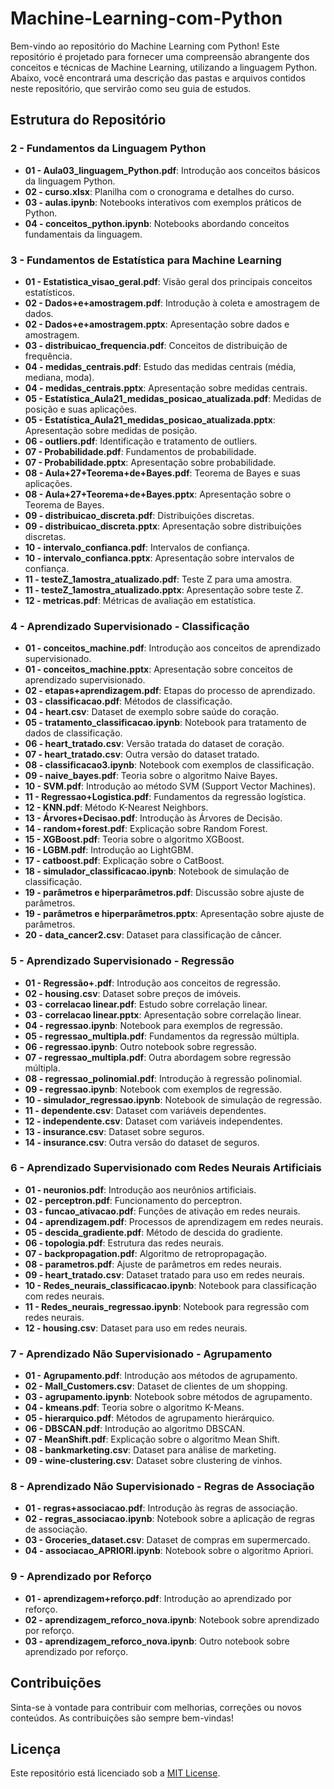 # Machine-Learning-com-Python

Bem-vindo ao repositório do Machine Learning com Python! Este repositório é projetado para fornecer uma compreensão abrangente dos conceitos e técnicas de Machine Learning, utilizando a linguagem Python. Abaixo, você encontrará uma descrição das pastas e arquivos contidos neste repositório, que servirão como seu guia de estudos.

## Estrutura do Repositório

### 2 - Fundamentos da Linguagem Python
- **01 - Aula03_linguagem_Python.pdf**: Introdução aos conceitos básicos da linguagem Python.
- **02 - curso.xlsx**: Planilha com o cronograma e detalhes do curso.
- **03 - aulas.ipynb**: Notebooks interativos com exemplos práticos de Python.
- **04 - conceitos_python.ipynb**: Notebooks abordando conceitos fundamentais da linguagem.

### 3 - Fundamentos de Estatística para Machine Learning
- **01 - Estatistica_visao_geral.pdf**: Visão geral dos principais conceitos estatísticos.
- **02 - Dados+e+amostragem.pdf**: Introdução à coleta e amostragem de dados.
- **02 - Dados+e+amostragem.pptx**: Apresentação sobre dados e amostragem.
- **03 - distribuicao_frequencia.pdf**: Conceitos de distribuição de frequência.
- **04 - medidas_centrais.pdf**: Estudo das medidas centrais (média, mediana, moda).
- **04 - medidas_centrais.pptx**: Apresentação sobre medidas centrais.
- **05 - Estatística_Aula21_medidas_posicao_atualizada.pdf**: Medidas de posição e suas aplicações.
- **05 - Estatística_Aula21_medidas_posicao_atualizada.pptx**: Apresentação sobre medidas de posição.
- **06 - outliers.pdf**: Identificação e tratamento de outliers.
- **07 - Probabilidade.pdf**: Fundamentos de probabilidade.
- **07 - Probabilidade.pptx**: Apresentação sobre probabilidade.
- **08 - Aula+27+Teorema+de+Bayes.pdf**: Teorema de Bayes e suas aplicações.
- **08 - Aula+27+Teorema+de+Bayes.pptx**: Apresentação sobre o Teorema de Bayes.
- **09 - distribuicao_discreta.pdf**: Distribuições discretas.
- **09 - distribuicao_discreta.pptx**: Apresentação sobre distribuições discretas.
- **10 - intervalo_confianca.pdf**: Intervalos de confiança.
- **10 - intervalo_confianca.pptx**: Apresentação sobre intervalos de confiança.
- **11 - testeZ_1amostra_atualizado.pdf**: Teste Z para uma amostra.
- **11 - testeZ_1amostra_atualizado.pptx**: Apresentação sobre teste Z.
- **12 - metricas.pdf**: Métricas de avaliação em estatística.

### 4 - Aprendizado Supervisionado - Classificação
- **01 - conceitos_machine.pdf**: Introdução aos conceitos de aprendizado supervisionado.
- **01 - conceitos_machine.pptx**: Apresentação sobre conceitos de aprendizado supervisionado.
- **02 - etapas+aprendizagem.pdf**: Etapas do processo de aprendizado.
- **03 - classificacao.pdf**: Métodos de classificação.
- **04 - heart.csv**: Dataset de exemplo sobre saúde do coração.
- **05 - tratamento_classificacao.ipynb**: Notebook para tratamento de dados de classificação.
- **06 - heart_tratado.csv**: Versão tratada do dataset de coração.
- **07 - heart_tratado.csv**: Outra versão do dataset tratado.
- **08 - classificacao3.ipynb**: Notebook com exemplos de classificação.
- **09 - naive_bayes.pdf**: Teoria sobre o algoritmo Naive Bayes.
- **10 - SVM.pdf**: Introdução ao método SVM (Support Vector Machines).
- **11 - Regressao+Logistica.pdf**: Fundamentos da regressão logística.
- **12 - KNN.pdf**: Método K-Nearest Neighbors.
- **13 - Árvores+Decisao.pdf**: Introdução às Árvores de Decisão.
- **14 - random+forest.pdf**: Explicação sobre Random Forest.
- **15 - XGBoost.pdf**: Teoria sobre o algoritmo XGBoost.
- **16 - LGBM.pdf**: Introdução ao LightGBM.
- **17 - catboost.pdf**: Explicação sobre o CatBoost.
- **18 - simulador_classificacao.ipynb**: Notebook de simulação de classificação.
- **19 - parâmetros e hiperparâmetros.pdf**: Discussão sobre ajuste de parâmetros.
- **19 - parâmetros e hiperparâmetros.pptx**: Apresentação sobre ajuste de parâmetros.
- **20 - data_cancer2.csv**: Dataset para classificação de câncer.

### 5 - Aprendizado Supervisionado - Regressão
- **01 - Regressão+.pdf**: Introdução aos conceitos de regressão.
- **02 - housing.csv**: Dataset sobre preços de imóveis.
- **03 - correlacao linear.pdf**: Estudo sobre correlação linear.
- **03 - correlacao linear.pptx**: Apresentação sobre correlação linear.
- **04 - regressao.ipynb**: Notebook para exemplos de regressão.
- **05 - regressao_multipla.pdf**: Fundamentos da regressão múltipla.
- **06 - regressao.ipynb**: Outro notebook sobre regressão.
- **07 - regressao_multipla.pdf**: Outra abordagem sobre regressão múltipla.
- **08 - regressao_polinomial.pdf**: Introdução à regressão polinomial.
- **09 - regressao.ipynb**: Notebook com exemplos de regressão.
- **10 - simulador_regressao.ipynb**: Notebook de simulação de regressão.
- **11 - dependente.csv**: Dataset com variáveis dependentes.
- **12 - independente.csv**: Dataset com variáveis independentes.
- **13 - insurance.csv**: Dataset sobre seguros.
- **14 - insurance.csv**: Outra versão do dataset de seguros.

### 6 - Aprendizado Supervisionado com Redes Neurais Artificiais
- **01 - neuronios.pdf**: Introdução aos neurônios artificiais.
- **02 - perceptron.pdf**: Funcionamento do perceptron.
- **03 - funcao_ativacao.pdf**: Funções de ativação em redes neurais.
- **04 - aprendizagem.pdf**: Processos de aprendizagem em redes neurais.
- **05 - descida_gradiente.pdf**: Método de descida do gradiente.
- **06 - topologia.pdf**: Estrutura das redes neurais.
- **07 - backpropagation.pdf**: Algoritmo de retropropagação.
- **08 - parametros.pdf**: Ajuste de parâmetros em redes neurais.
- **09 - heart_tratado.csv**: Dataset tratado para uso em redes neurais.
- **10 - Redes_neurais_classificacao.ipynb**: Notebook para classificação com redes neurais.
- **11 - Redes_neurais_regressao.ipynb**: Notebook para regressão com redes neurais.
- **12 - housing.csv**: Dataset para uso em redes neurais.

### 7 - Aprendizado Não Supervisionado - Agrupamento
- **01 - Agrupamento.pdf**: Introdução aos métodos de agrupamento.
- **02 - Mall_Customers.csv**: Dataset de clientes de um shopping.
- **03 - agrupamento.ipynb**: Notebook sobre métodos de agrupamento.
- **04 - kmeans.pdf**: Teoria sobre o algoritmo K-Means.
- **05 - hierarquico.pdf**: Métodos de agrupamento hierárquico.
- **06 - DBSCAN.pdf**: Introdução ao algoritmo DBSCAN.
- **07 - MeanShift.pdf**: Explicação sobre o algoritmo Mean Shift.
- **08 - bankmarketing.csv**: Dataset para análise de marketing.
- **09 - wine-clustering.csv**: Dataset sobre clustering de vinhos.

### 8 - Aprendizado Não Supervisionado - Regras de Associação
- **01 - regras+associacao.pdf**: Introdução às regras de associação.
- **02 - regras_associacao.ipynb**: Notebook sobre a aplicação de regras de associação.
- **03 - Groceries_dataset.csv**: Dataset de compras em supermercado.
- **04 - associacao_APRIORI.ipynb**: Notebook sobre o algoritmo Apriori.

### 9 - Aprendizado por Reforço
- **01 - aprendizagem+reforço.pdf**: Introdução ao aprendizado por reforço.
- **02 - aprendizagem_reforco_nova.ipynb**: Notebook sobre aprendizado por reforço.
- **03 - aprendizagem_reforco_nova.ipynb**: Outro notebook sobre aprendizado por reforço.

## Contribuições

Sinta-se à vontade para contribuir com melhorias, correções ou novos conteúdos. As contribuições são sempre bem-vindas!

## Licença

Este repositório está licenciado sob a [MIT License](LICENSE).
